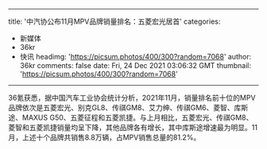 
---
title: '中汽协公布11月MPV品牌销量排名：五菱宏光居首'
categories: 
 - 新媒体
 - 36kr
 - 快讯
headimg: 'https://picsum.photos/400/300?random=7068'
author: 36kr
comments: false
date: Fri, 24 Dec 2021 03:06:32 GMT
thumbnail: 'https://picsum.photos/400/300?random=7068'
---

<div>   
36氪获悉，据中国汽车工业协会统计分析，2021年11月，销量排名前十位的MPV品牌依次是五菱宏光、别克GL8、传祺GM8、艾力绅、传祺GM6、菱智、库斯途、MAXUS G50、五菱征程和五菱凯捷。与上月相比，五菱宏光、传祺GM8、菱智和五菱凯捷销量均呈下降，其他品牌各有增长，其中库斯途增速最为明显。11月，上述十个品牌共销售8.8万辆，占MPV销售总量的81.2%。  
</div>
            